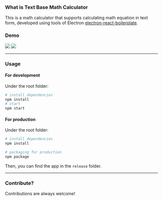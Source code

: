 ### What is Text Base Math Calculator
This is a math calculator that supports calculating math equation in text form, developed using tools of Electron [electron-react-boilerplate](https://github.com/electron-react-boilerplate/electron-react-boilerplate).

### Demo
![](https://i.imgur.com/oNsn28E.png)
![](https://i.imgur.com/zbGbKmZ.png)

---
### Usage
#### For development
Under the root folder:
```bash
# install dependencies
npm install
# start
npm start
```


#### For production
Under the root folder:
```bash
# install dependencies
npm install

# packaging for production
npm package
```
Then, you can find the app in the `release` folder.

---

### Contribute?
Contributions are always welcome!
